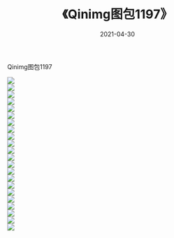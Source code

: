 ﻿---
layout: post
title:  《Qinimg图包1197》
date:   2021-04-30
img: http://imgx.orgx.ga/Qinimg图包/Qinimg图包1197/000.jpg
categories: [美女, 清纯, 唯美]
---

Qinimg图包1197

 ![](http://imgx.orgx.ga/Qinimg图包/Qinimg图包1197/001.jpg) <br>![](http://imgx.orgx.ga/Qinimg图包/Qinimg图包1197/002.jpg) <br>![](http://imgx.orgx.ga/Qinimg图包/Qinimg图包1197/003.jpg) <br>![](http://imgx.orgx.ga/Qinimg图包/Qinimg图包1197/004.jpg) <br>![](http://imgx.orgx.ga/Qinimg图包/Qinimg图包1197/005.jpg) <br>![](http://imgx.orgx.ga/Qinimg图包/Qinimg图包1197/006.jpg) <br>![](http://imgx.orgx.ga/Qinimg图包/Qinimg图包1197/007.jpg) <br>![](http://imgx.orgx.ga/Qinimg图包/Qinimg图包1197/008.jpg) <br>![](http://imgx.orgx.ga/Qinimg图包/Qinimg图包1197/009.jpg) <br>![](http://imgx.orgx.ga/Qinimg图包/Qinimg图包1197/010.jpg) <br>![](http://imgx.orgx.ga/Qinimg图包/Qinimg图包1197/011.jpg) <br>![](http://imgx.orgx.ga/Qinimg图包/Qinimg图包1197/012.jpg) <br>![](http://imgx.orgx.ga/Qinimg图包/Qinimg图包1197/013.jpg) <br>![](http://imgx.orgx.ga/Qinimg图包/Qinimg图包1197/014.jpg) <br>![](http://imgx.orgx.ga/Qinimg图包/Qinimg图包1197/015.jpg) <br>![](http://imgx.orgx.ga/Qinimg图包/Qinimg图包1197/016.jpg) <br>![](http://imgx.orgx.ga/Qinimg图包/Qinimg图包1197/017.jpg) <br>![](http://imgx.orgx.ga/Qinimg图包/Qinimg图包1197/018.jpg) <br>![](http://imgx.orgx.ga/Qinimg图包/Qinimg图包1197/019.jpg) <br>![](http://imgx.orgx.ga/Qinimg图包/Qinimg图包1197/020.jpg) <br>![](http://imgx.orgx.ga/Qinimg图包/Qinimg图包1197/021.jpg) <br>![](http://imgx.orgx.ga/Qinimg图包/Qinimg图包1197/022.jpg) <br>